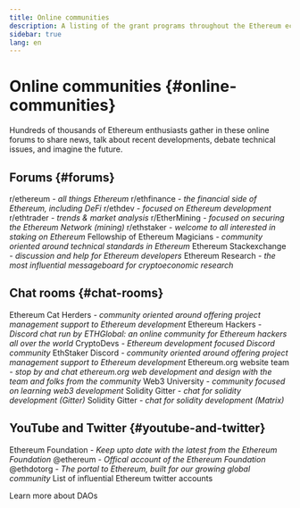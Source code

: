 ```yaml
---
title: Online communities
description: A listing of the grant programs throughout the Ethereum ecosystem.
sidebar: true
lang: en
---
```


# Online communities {#online-communities}

Hundreds of thousands of Ethereum enthusiasts gather in these online forums to share news, talk about recent developments, debate technical issues, and imagine the future.

## Forums {#forums}

<SocialListItem socialIcon="reddit"><Link to="https://www.reddit.com/r/ethereum">r/ethereum</Link> <i>- all things Ethereum</i></SocialListItem>
<SocialListItem socialIcon="reddit"><Link to="https://www.reddit.com/r/ethfinance/">r/ethfinance</Link> <i>- the financial side of Ethereum, including DeFi</i></SocialListItem>
<SocialListItem socialIcon="reddit"><Link to="https://www.reddit.com/r/ethdev/">r/ethdev</Link> <i>- focused on Ethereum development</i></SocialListItem>
<SocialListItem socialIcon="reddit"><Link to="https://www.reddit.com/r/ethtrader/">r/ethtrader</Link> <i>- trends & market analysis</i></SocialListItem>
<SocialListItem socialIcon="reddit"><Link to="https://www.reddit.com/r/EtherMining/">r/EtherMining</Link> <i>- focused on securing the Ethereum Network (mining)</i></SocialListItem>
<SocialListItem socialIcon="reddit"><Link to="https://www.reddit.com/r/ethstaker/">r/ethstaker</Link> <i>- welcome to all interested in staking on Ethereum</i></SocialListItem>
<SocialListItem socialIcon="webpage"><Link to="https://ethereum-magicians.org">Fellowship of Ethereum Magicians</Link> <i>- community oriented around technical standards in Ethereum</i></SocialListItem>
<SocialListItem socialIcon="stackExchange"><Link to="https://ethereum.stackexchange.com">Ethereum Stackexchange</Link> <i>- discussion and help for Ethereum developers</i></SocialListItem>
<SocialListItem socialIcon="webpage"><Link to="https://ethresear.ch">Ethereum Research</Link> <i>- the most influential messageboard for cryptoeconomic research</i></SocialListItem>

## Chat rooms {#chat-rooms}

<SocialListItem socialIcon="discord"><Link to="https://discord.com/invite/Nz6rtfJ8Cu">Ethereum Cat Herders</Link> <i>- community oriented around offering project management support to Ethereum development</i></SocialListItem>
<SocialListItem socialIcon="discord"><Link to="https://ethglobal.co/discord">Ethereum Hackers</Link> <i>- Discord chat run by ETHGlobal: an online community for Ethereum hackers all over the world</i></SocialListItem>
<SocialListItem socialIcon="discord"><Link to="https://discord.gg/5W5tVb3">CryptoDevs</Link> <i>- Ethereum development focused Discord community</i></SocialListItem>
<SocialListItem socialIcon="discord"><Link to="https://discord.io/ethstaker">EthStaker Discord</Link> <i>- community oriented around offering project management support to Ethereum development</i></SocialListItem>
<SocialListItem socialIcon="discord"><Link to="https://discord.gg/CetY6Y4">Ethereum.org website team</Link> <i>- stop by and chat ethereum.org web development and design with the team and folks from the community</i></SocialListItem>
<SocialListItem socialIcon="discord"><Link to="https://discord.gg/ZH5aXDgWEU">Web3 University</Link> <i>- community focused on learning web3 development </i></SocialListItem>
<SocialListItem socialIcon="gitter"><Link to="gitter.im/ethereum/solidity">Solidity Gitter</Link> <i>- chat for solidity development (Gitter)</i></SocialListItem>
<SocialListItem socialIcon="matrix"><Link to="matrix.to/#/#ethereum_solidity:gitter.im">Solidity Gitter</Link> <i>- chat for solidity development (Matrix)</i></SocialListItem>


## YouTube and Twitter {#youtube-and-twitter}

<SocialListItem socialIcon="youtube"><Link to="https://www.youtube.com/c/EthereumFoundation">Ethereum Foundation</Link> <i>- Keep upto date with the latest from the Ethereum Foundation</i></SocialListItem>
<SocialListItem socialIcon="twitter"><Link to="https://twitter.com/ethereum">@ethereum</Link> <i>- Offical account of the Ethereum Foundation</i></SocialListItem>
<SocialListItem socialIcon="twitter"><Link to="https://twitter.com/ethdotorg">@ethdotorg</Link> <i>- The portal to Ethereum, built for our growing global community</i></SocialListItem>
<SocialListItem socialIcon="webpage"><Link to="https://hive.one/c/Ethereum?page=1">List of influential Ethereum twitter accounts</Link></SocialListItem>

<Divider />

<Callout emoji=":classical_building:" titleKey="page-community-daos-callout-title" descriptionKey="page-community-daos-callout-description">
  <div>
    <ButtonLink to="/community/get-involved/#decentralized-autonomous-organizations-daos">
      Learn more about DAOs
    </ButtonLink>
  </div>
</Callout>
